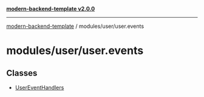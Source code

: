 [**modern-backend-template v2.0.0**](../../../README.md)

***

[modern-backend-template](../../../modules.md) / modules/user/user.events

# modules/user/user.events

## Classes

- [UserEventHandlers](classes/UserEventHandlers.md)

